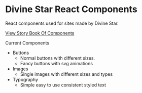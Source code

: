 # Divine Star React Components

React components used for sites made by Divine Star.

[View Story Book Of Components](https://divine-star-llc.github.io/DivineStarSiteReactComponentsStoryBook/)

Current Components

- Buttons
    - Normal buttons with different sizes.
    - Fancy buttons with svg animations
- Images
    - Single images with different sizes and types
- Typography
    - Simple easy to use consistent styled text 